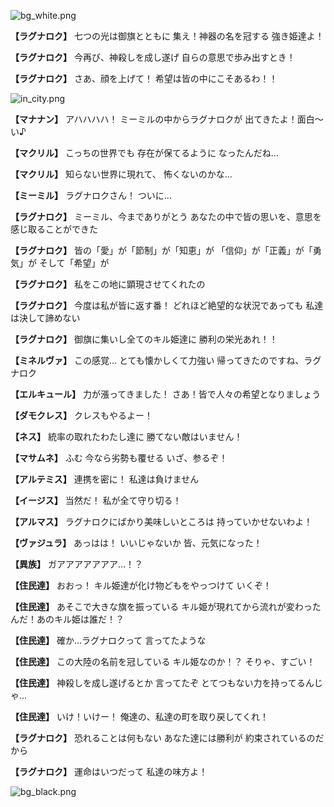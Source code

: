 
![bg_white.png](../images/backgrounds/bg_white.png)

**【ラグナロク】**
七つの光は御旗とともに
集え！神器の名を冠する
強き姫達よ！

**【ラグナロク】**
今再び、神殺しを成し遂げ
自らの意思で歩み出すとき！

**【ラグナロク】**
さあ、顔を上げて！
希望は皆の中にこそあるわ！！

![in_city.png](../images/backgrounds/in_city.png)

**【マナナン】**
アハハハハ！
ミーミルの中からラグナロクが
出てきたよ！面白～い♪

**【マクリル】**
こっちの世界でも
存在が保てるように
なったんだね…

**【マクリル】**
知らない世界に現れて、
怖くないのかな…

**【ミーミル】**
ラグナロクさん！
ついに…

**【ラグナロク】**
ミーミル、今までありがとう
あなたの中で皆の思いを、意思を
感じ取ることができた

**【ラグナロク】**
皆の「愛」が「節制」が「知恵」が
「信仰」が「正義」が「勇気」が
そして「希望」が

**【ラグナロク】**
私をこの地に顕現させてくれたの

**【ラグナロク】**
今度は私が皆に返す番！
どれほど絶望的な状況であっても
私達は決して諦めない

**【ラグナロク】**
御旗に集いし全てのキル姫達に
勝利の栄光あれ！！

**【ミネルヴァ】**
この感覚…
とても懐かしくて力強い
帰ってきたのですね、ラグナロク

**【エルキュール】**
力が漲ってきました！
さあ！皆で人々の希望となりましょう

**【ダモクレス】**
クレスもやるよー！

**【ネス】**
統率の取れたわたし達に
勝てない敵はいません！

**【マサムネ】**
ふむ
今なら劣勢も覆せる
いざ、参るぞ！

**【アルテミス】**
連携を密に！
私達は負けません

**【イージス】**
当然だ！
私が全て守り切る！

**【アルマス】**
ラグナロクにばかり美味しいところは
持っていかせないわよ！

**【ヴァジュラ】**
あっはは！
いいじゃないか
皆、元気になった！

**【異族】**
ガアアアアアアア…！？

**【住民達】**
おおっ！
キル姫達が化け物どもをやっつけて
いくぞ！

**【住民達】**
あそこで大きな旗を振っている
キル姫が現れてから流れが変わった
んだ！あのキル姫は誰だ！？

**【住民達】**
確か…ラグナロクって
言ってたような

**【住民達】**
この大陸の名前を冠している
キル姫なのか！？
そりゃ、すごい！

**【住民達】**
神殺しを成し遂げるとか
言ってたぞ
とてつもない力を持ってるんじゃ…

**【住民達】**
いけ！いけー！
俺達の、私達の町を取り戻してくれ！

**【ラグナロク】**
恐れることは何もない
あなた達には勝利が
約束されているのだから

**【ラグナロク】**
運命はいつだって
私達の味方よ！

![bg_black.png](../images/backgrounds/bg_black.png)
